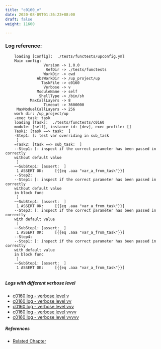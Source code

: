```yaml
---
title: "c0160_v"
date: 2020-08-09T01:36:23+88:00
draft: false
weight: 11600

---
```


### Log reference: <no value>

```
    loading [Config]:  ./tests/functests/upconfig.yml
    Main config:
                 Version -> 1.0.0
                  RefDir -> ./tests/functests
                 WorkDir -> cwd
              AbsWorkDir -> /up_project/up
                TaskFile -> c0160
                 Verbose -> v
              ModuleName -> self
               ShellType -> /bin/sh
           MaxCallLayers -> 8
                 Timeout -> 3600000
     MaxModuelCallLayers -> 256
    work dir: /up_project/up
    -exec task: task
    loading [Task]:  ./tests/functests/c0160
    module: [self], instance id: [dev], exec profile: []
    Task1: [task ==> task:  ]
    -Step1: [: test var overriding in sub_task
     ]
    =Task2: [task ==> sub_task:  ]
    --Step1: [: inspect if the correct parameter has been passed in correctly
    without default value
     ]
    ~~SubStep1: [assert:  ]
     1 ASSERT OK:     [{{eq .aaa "var_a_from_task"}}]
    --Step2:
    --Step1: [: inspect if the correct parameter has been passed in correctly
    without default value
    in block func
     ]
    ~~SubStep1: [assert:  ]
     1 ASSERT OK:     [{{eq .aaa "var_a_from_task"}}]
    --Step3: [: inspect if the correct parameter has been passed in correctly
    with default value
     ]
    ~~SubStep1: [assert:  ]
     1 ASSERT OK:     [{{eq .aaa "var_a_from_task"}}]
    --Step4:
    --Step1: [: inspect if the correct parameter has been passed in correctly
    with default value
    in block func
     ]
    ~~SubStep1: [assert:  ]
     1 ASSERT OK:     [{{eq .aaa "var_a_from_task"}}]
    
```

##### Logs with different verbose level
* [c0160 log - verbose level v](../../logs/c0160_v)
* [c0160 log - verbose level vv](../../logs/c0160_vv)
* [c0160 log - verbose level vvv](../../logs/c0160_vvv)
* [c0160 log - verbose level vvvv](../../logs/c0160_vvvv)
* [c0160 log - verbose level vvvvv](../../logs/c0160_vvvvv)

##### References
* [Related Chapter](../../block-func/c0160)
